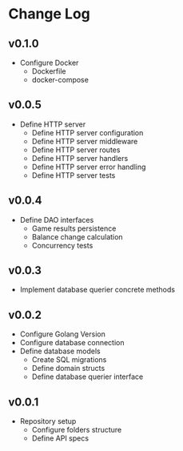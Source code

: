 # Change Log

## v0.1.0

- Configure Docker
  - Dockerfile
  - docker-compose

## v0.0.5

- Define HTTP server
  - Define HTTP server configuration
  - Define HTTP server middleware
  - Define HTTP server routes
  - Define HTTP server handlers
  - Define HTTP server error handling
  - Define HTTP server tests
  
## v0.0.4

- Define DAO interfaces
  - Game results persistence
  - Balance change calculation
  - Concurrency tests
  
## v0.0.3

- Implement database querier concrete methods

## v0.0.2

- Configure Golang Version
- Configure database connection
- Define database models
  - Create SQL migrations
  - Define domain structs
  - Define database querier interface
  
## v0.0.1

- Repository setup
  - Configure folders structure
  - Define API specs

